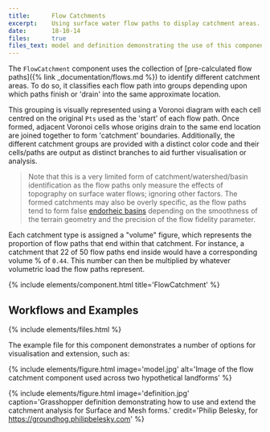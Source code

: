 ```yaml
---
title:      Flow Catchments
excerpt:    Using surface water flow paths to display catchment areas.
date:       18-10-14
files:      true
files_text: model and definition demonstrating the use of this component
---
```


The `FlowCatchment` component uses the collection of [pre-calculated flow paths]({% link _documentation/flows.md %}) to identify different catchment areas. To do so, it classifies each flow path into groups depending upon which paths finish or 'drain' into the same approximate location.

This grouping is visually represented using a Voronoi diagram with each cell centred on the original `Pts` used as the 'start' of each flow path. Once formed, adjacent Voronoi cells whose origins drain to the same end location are joined together to form 'catchment' boundaries. Additionally, the different catchment groups are provided with a distinct color code and their cells/paths are output as distinct branches to aid further visualisation or analysis.

> Note that this is a very limited form of catchment/watershed/basin identification as the flow paths only measure the effects of topography on surface water flows; ignoring other factors. The formed catchments may also be overly specific, as the flow paths tend to form false [endorheic basins](https://en.wikipedia.org/wiki/Endorheic_basin) depending on the smoothness of the terrain geometry and the precision of the flow fidelity parameter.

Each catchment type is assigned a "volume" figure, which represents the proportion of flow paths that end within that catchment. For instance, a catchment that 22 of 50 flow paths end inside would have a corresponding volume % of `0.44`. This number can then be multiplied by whatever volumetric load the flow paths represent.

{% include elements/component.html title='FlowCatchment' %}

## Workflows and Examples

{% include elements/files.html %}

The example file for this component demonstrates a number of options for visualisation and extension, such as:

{% include elements/figure.html image='model.jpg' alt='Image of the flow catchment component used across two hypothetical landforms' %}

{% include elements/figure.html image='definition.jpg' caption='Grasshopper definition demonstrating how to use and extend the catchment analysis for Surface and Mesh forms.' credit='Philip Belesky, for https://groundhog.philipbelesky.com' %}

